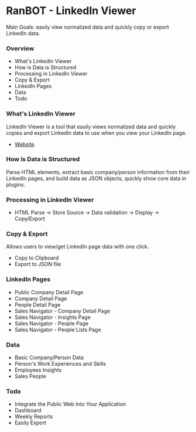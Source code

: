 # RanBOT - LinkedIn Viewer

Main Goals: easily view normalized data and quickly copy or export LinkedIn data.

### Overview

- What's LinkedIn Viewer
- How is Data is Structured
- Processing in LinkedIn Viewer
- Copy & Export
- LinkedIn Pages
- Data
- Todo

### What's LinkedIn Viewer

LinkedIn Viewer is a tool that easily views normalized data and quickly copies and export LinkedIn data to use when you view your LinkedIn page.

- [Website](https://ranbot.online/)

### How is Data is Structured

Parse HTML elements, extract basic company/person information from their LinkedIn pages, and build data as JSON objects, quickly show core data in plugins.

### Processing in LinkedIn Viewer
 
- HTML Parse -> Store Source -> Data validation -> Display -> Copy/Export

### Copy & Export

Allows users to view/get LinkedIn page data with one click.

- Copy to Clipboard
- Export to JSON file

### LinkedIn Pages

- Public Company Detail Page
- Company Detail Page
- People Detail Page
- Sales Navigator - Company Detail Page
- Sales Navigator - Insights Page
- Sales Navigator - People Page
- Sales Navigator - People Lists Page

### Data

- Basic Company/Person Data
- Person's Work Experiences and Skills
- Employees Insights
- Sales People

### Todo

- Integrate the Public Web Into Your Application
- Dashboard
- Weekly Reports 
- Easily Export
